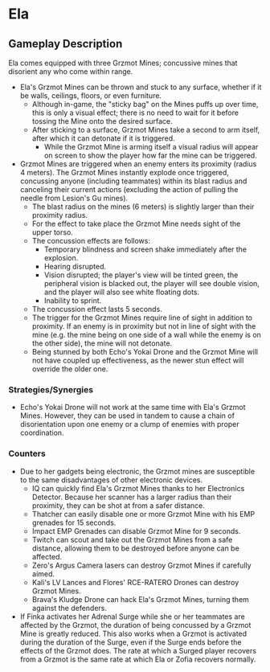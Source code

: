# Ela

## Gameplay Description

Ela comes equipped with three Grzmot Mines; concussive mines that disorient any who come within range.

- Ela's Grzmot Mines can be thrown and stuck to any surface, whether if it be walls, ceilings, floors, or even furniture.
  - Although in-game, the "sticky bag" on the Mines puffs up over time, this is only a visual effect; there is no need to wait for it before tossing the Mine onto the desired surface.
  - After sticking to a surface, Grzmot Mines take a second to arm itself, after which it can detonate if it is triggered.
    - While the Grzmot Mine is arming itself a visual radius will appear on screen to show the player how far the mine can be triggered.
- Grzmot Mines are triggered when an enemy enters its proximity (radius 4 meters). The Grzmot Mines instantly explode once triggered, concussing anyone (including teammates) within its blast radius and canceling their current actions (excluding the action of pulling the needle from Lesion's Gu mines).
  - The blast radius on the mines (6 meters) is slightly larger than their proximity radius.
  - For the effect to take place the Grzmot Mine needs sight of the upper torso.
  - The concussion effects are follows:
    - Temporary blindness and screen shake immediately after the explosion.
    - Hearing disrupted.
    - Vision disrupted; the player's view will be tinted green, the peripheral vision is blacked out, the player will see double vision, and the player will also see white floating dots.
    - Inability to sprint.
  - The concussion effect lasts 5 seconds.
  - The trigger for the Grzmot Mines require line of sight in addition to proximity. If an enemy is in proximity but not in line of sight with the mine (e.g. the mine being on one side of a wall while the enemy is on the other side), the mine will not detonate.
  - Being stunned by both Echo's Yokai Drone and the Grzmot Mine will not have coupled up effectiveness, as the newer stun effect will override the older one.

### Strategies/Synergies

- Echo's Yokai Drone will not work at the same time with Ela's Grzmot Mines. However, they can be used in tandem to cause a chain of disorientation upon one enemy or a clump of enemies with proper coordination.

### Counters

- Due to her gadgets being electronic, the Grzmot mines are susceptible to the same disadvantages of other electronic devices.
  - IQ can quickly find Ela's Grzmot Mines thanks to her Electronics Detector. Because her scanner has a larger radius than their proximity, they can be shot at from a safer distance.
  - Thatcher can easily disable one or more Grzmot Mine with his EMP grenades for 15 seconds.
  - Impact EMP Grenades can disable Grzmot Mine for 9 seconds.
  - Twitch can scout and take out the Grzmot Mines from a safe distance, allowing them to be destroyed before anyone can be affected.
  - Zero's Argus Camera lasers can destroy Grzmot Mines if carefully aimed.
  - Kali's LV Lances and Flores' RCE-RATERO Drones can destroy Grzmot Mines.
  - Brava's Kludge Drone can hack Ela's Grzmot Mines, turning them against the defenders.
- If Finka activates her Adrenal Surge while she or her teammates are affected by the Grzmot, the duration of being concussed by a Grzmot Mine is greatly reduced. This also works when a Grzmot is activated during the duration of the Surge, even if the Surge ends before the effects of the Grzmot does. The rate at which a Surged player recovers from a Grzmot is the same rate at which Ela or Zofia recovers normally.
